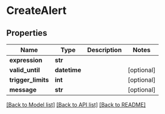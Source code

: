 # CreateAlert

## Properties
Name | Type | Description | Notes
------------ | ------------- | ------------- | -------------
**expression** | **str** |  | 
**valid_until** | **datetime** |  | [optional] 
**trigger_limits** | **int** |  | [optional] 
**message** | **str** |  | [optional] 

[[Back to Model list]](../README.md#documentation-for-models) [[Back to API list]](../README.md#documentation-for-api-endpoints) [[Back to README]](../README.md)


